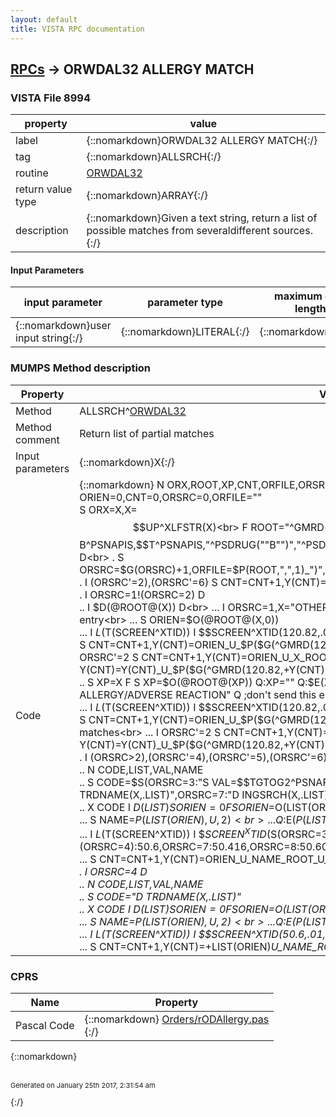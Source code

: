 ```yaml
---
layout: default
title: VISTA RPC documentation
---
```




## [RPCs](TableOfContent.md) &#8594; ORWDAL32 ALLERGY MATCH 



### VISTA File 8994 


 property | value 
--- | --- 
 label | {::nomarkdown}ORWDAL32 ALLERGY MATCH{:/}
 tag | {::nomarkdown}ALLSRCH{:/}
 routine | [ORWDAL32](http://code.osehra.org/dox/Routine_ORWDAL32_source.html)
 return value type | {::nomarkdown}ARRAY{:/}
 description | {::nomarkdown}Given a text string, return a list of possible matches from severaldifferent sources.{:/}

#### Input Parameters

| input parameter | parameter type | maximum data length | required | description | 
| --- | --- | --- | --- | --- | 
| {::nomarkdown}user input string{:/} | {::nomarkdown}LITERAL{:/} | {::nomarkdown}32{:/} | {::nomarkdown}true{:/} |  | 


### MUMPS Method description

 Property | Value 
 --- | --- 
 Method | ALLSRCH^[ORWDAL32](http://code.osehra.org/dox/Routine_ORWDAL32_source.html)
 Method comment | Return list of partial matches  
 Input parameters | {::nomarkdown}X{:/}
 Code | {::nomarkdown}  N ORX,ROOT,XP,CNT,ORFILE,ORSRC,ORIEN,ORREAX S ORIEN=0,CNT=0,ORSRC=0,ORFILE=""<br> S ORX=X,X=$$UP^XLFSTR(X)<br> F ROOT="^GMRD(120.82,""B"")","^GMRD(120.82,""D"")",$$B^PSNAPIS,$$T^PSNAPIS,"^PSDRUG(""B"")","^PSDRUG(""C"")","^PS(50.416,""P"")","^PS(50.605,""C"")" D<br> . S ORSRC=$G(ORSRC)+1,ORFILE=$P(ROOT,",",1)_")",ORSRC(ORSRC)=$P($T(FILENAME+ORSRC),";;",2)<br> . I (ORSRC'=2),(ORSRC'=6) S CNT=CNT+1,Y(CNT)=ORSRC_U_ORSRC(ORSRC)_U_U_U_"TOP"_U_"+"<br> . I ORSRC=1!(ORSRC=2) D<br> .. I $D(@ROOT@(X)) D<br> ... I ORSRC=1,X="OTHER ALLERGY/ADVERSE REACTION" Q  ;don't send this entry<br> ... S ORIEN=$O(@ROOT@(X,0))<br> ... I $L($T(SCREEN^XTID)) I $$SCREEN^XTID(120.82,.01,ORIEN_",") Q  ;233 Is term active?<br> ... I ORSRC=2 S CNT=CNT+1,Y(CNT)=ORIEN_U_$P($G(^GMRD(120.82,+ORIEN,0)),U,1)_" <"_X_">"_ROOT<br> ... I ORSRC'=2  S CNT=CNT+1,Y(CNT)=ORIEN_U_X_ROOT<br> ... S Y(CNT)=Y(CNT)_U_$P($G(^GMRD(120.82,+Y(CNT),0)),U,2)_U_$S(ORSRC=2:1,1:ORSRC)<br> .. S XP=X F  S XP=$O(@ROOT@(XP)) Q:XP=""  Q:$E(XP,1,$L(X))'=X  D<br> ... I ORSRC=1,XP="OTHER ALLERGY/ADVERSE REACTION" Q  ;don't send this entry<br> ... S ORIEN=$O(@ROOT@(XP,0))<br> ... I $L($T(SCREEN^XTID)) I $$SCREEN^XTID(120.82,.01,ORIEN_",") Q  ;233 Is term active?<br> ... I ORSRC=2 S CNT=CNT+1,Y(CNT)=ORIEN_U_$P($G(^GMRD(120.82,+ORIEN,0)),U,1)_" <"_XP_">"_ROOT ; partial matches<br> ... I ORSRC'=2  S CNT=CNT+1,Y(CNT)=ORIEN_U_XP_ROOT<br> ... S Y(CNT)=Y(CNT)_U_$P($G(^GMRD(120.82,+Y(CNT),0)),U,2)_U_$S(ORSRC=2:1,1:ORSRC)<br> . I (ORSRC>2),(ORSRC'=4),(ORSRC'=5),(ORSRC'=6) D<br> .. N CODE,LIST,VAL,NAME<br> .. S CODE=$S(ORSRC=3:"S VAL=$$TGTOG2^PSNAPIS(X,.LIST)",ORSRC=4:"D TRDNAME(X,.LIST)",ORSRC=7:"D INGSRCH(X,.LIST)",ORSRC=8:"D CLASRCH(X,.LIST)",1:"") Q:'$L(CODE)<br> .. X CODE I $D(LIST) S ORIEN=0 F  S ORIEN=$O(LIST(ORIEN)) Q:'ORIEN  D<br> ... S NAME=$P(LIST(ORIEN),U,2)<br> ... Q:$E($P(LIST(ORIEN),U,2),1,$L(X))'=X<br> ... I $L($T(SCREEN^XTID)) I $$SCREEN^XTID($S(ORSRC=3:50.6,(ORSRC=4):50.6,ORSRC=7:50.416,ORSRC=8:50.605,1:0),.01,ORIEN_",") Q<br> ... S CNT=CNT+1,Y(CNT)=ORIEN_U_NAME_ROOT_U_"D"_U_ORSRC<br> . I ORSRC=4 D<br> .. N CODE,LIST,VAL,NAME<br> .. S CODE="D TRDNAME(X,.LIST)"<br> .. X CODE I $D(LIST) S ORIEN=0 F  S ORIEN=$O(LIST(ORIEN)) Q:'ORIEN  D<br> ... S NAME=$P(LIST(ORIEN),U,2)<br> ... Q:$E($P(LIST(ORIEN),U,2),1,$L(X))'=X<br> ... I $L($T(SCREEN^XTID)) I $$SCREEN^XTID(50.6,.01,+LIST(ORIEN)_",") Q<br> ... S CNT=CNT+1,Y(CNT)=+LIST(ORIEN)_U_NAME_ROOT_U_"D"_U_ORSRC{:/}


### CPRS

 Name | Property 
 --- | --- 
 Pascal Code | {::nomarkdown} <a href="https://github.com/OSEHRA/VistA/blob/master/Packages/Order%20Entry%20Results%20Reporting/CPRS/CPRS-Chart/Orders/rODAllergy.pas">Orders/rODAllergy.pas</a><br/>{:/}

{::nomarkdown} <br/><br/><p style="font-size: 11px">Generated on January 25th 2017, 2:31:54 am</p>{:/}